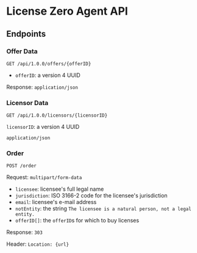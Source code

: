 # License Zero Agent API

## Endpoints

### Offer Data

`GET /api/1.0.0/offers/{offerID}`

- `offerID`: a version 4 UUID

Response: `application/json`

### Licensor Data

`GET /api/1.0.0/licensors/{licensorID}`

`licensorID`: a version 4 UUID

`application/json`

### Order

`POST /order`

Request: `multipart/form-data`

- `licensee`: licensee's full legal name
- `jurisdiction`: ISO 3166-2 code for the licensee's jurisdiction
- `email`: licensee's e-mail address
- `notEntity`: the string `The licensee is a natural person, not a legal entity.`
- `offerID[]`: the `offerID`s for which to buy licenses

Response: `303`

Header: `Location: {url}`
